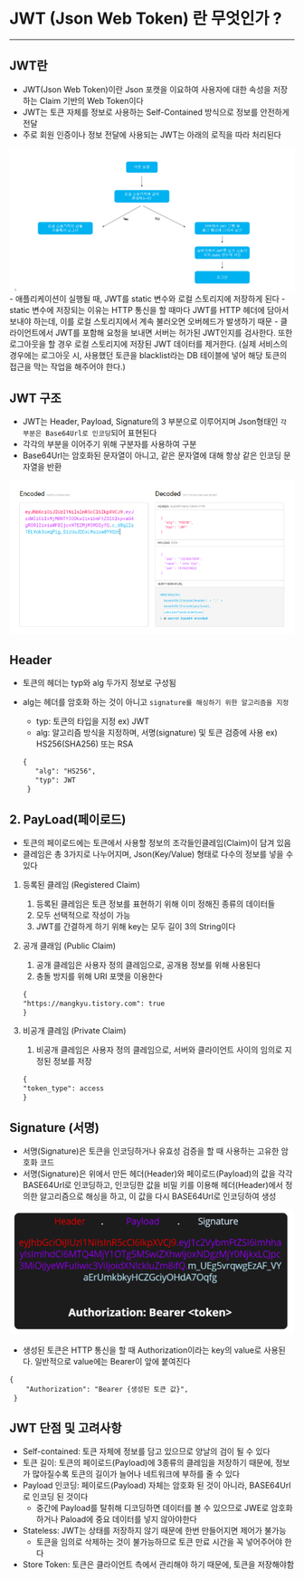 # JWT (Json Web Token) 란 무엇인가 ?

---

## JWT란

- JWT(Json Web Token)이란 Json 포캣을 이요하여 사용자에 대한 속성을 저장하는 Claim 기반의 Web Token이다
- JWT는 토큰 자체를 정보로 사용하는 Self-Contained 방식으로 정보를 안전하게 전달
- 주로 회원 인증이나 정보 전달에 사용되는 JWT는 아래의 로직을 따라 처리된다

<img src="./image/jwt1.png" alt="Alt123" width="600">
- 애플리케이션이 실행될 때, JWT를 static 변수와 로컬 스토리지에 저장하게 된다
- static 변수에 저장되는 이유는 HTTP 통신을 할 때마다 JWT를 HTTP 헤더에 담아서 보내야 하는데, 이를 로컬 스토리지에서 계속 불러오면 오버헤드가 발생하기 때문
- 클라이언트에서 JWT를 포함해 요청을 보내면 서버는 허가된 JWT인지를 검사한다. 또한 로그아웃을 할 경우 로컬 스토리지에 저장된 JWT 데이터를 제거한다. (실제 서비스의 경우에는 로그아웃 시, 사용했던 토큰을 blacklist라는 DB 테이블에 넣어 해당 토큰의 접근을 막는 작업을 해주어야 한다.)

## JWT 구조

- JWT는 Header, Payload, Signature의 3 부분으로 이루어지며 Json형태인 `각 부분은 Base64Url로 인코딩`되어 표현된다
- 각각의 부분을 이어주기 위해 구분자를 사용하여 구분
- Base64Url는 암호화된 문자열이 아니고, 같은 문자열에 대해 항상 같은 인코딩 문자열을 반환

<img src="./image/jwt2.png" alt="Alt123" width="600">

## Header

- 토큰의 헤더는 typ와 alg 두가지 정보로 구성됨
- alg는 헤더를 암호화 하는 것이 아니고 `signature를 해싱하기 위한 알고리즘을 지정`
    - typ: 토큰의 타입을 지정 ex) JWT
    - alg: 알고리즘 방식을 지정하며, 서명(signature) 및 토큰 검증에 사용 ex) HS256(SHA256) 또는 RSA
    
    ```vbnet
    { 
       "alg": "HS256",
       "typ": JWT
     }
    ```
    

## 2. PayLoad(페이로드)

- 토큰의 페이로드에는 토큰에서 사용할 정보의 조각들인클레임(Claim)이 담겨 있음
- 클레임은 총 3가지로 나누어지며, Json(Key/Value) 형태로 다수의 정보를 넣을 수 있다
1. 등록된 클레임 (Registered Claim)
    1. 등록된 클레임은 토큰 정보를 표현하기 위해 이미 정해진 종류의 데이터들
    2. 모두 선택적으로 작성이 가능
    3. JWT를 간결하게 하기 위해 key는 모두 길이 3의 String이다 
2. 공개 클래임 (Public Claim)
    1. 공개 클레임은 사용자 정의 클레임으로, 공개용 정보를 위해 사용된다
    2. 충돌 방지를 위해 URI 포맷을 이용한다
    
    ```vbnet
    {
    "https://mangkyu.tistory.com": true
    }
    ```
    
3. 비공개 클레임 (Private Claim)
    1. 비공개 클레임은 사용자 정의 클레임으로, 서버와 클라이언트 사이의 임의로 지정된 정보를 저장
    
    ```vbnet
    {
    "token_type": access
    }
    ```
    

## Signature (서명)

- 서명(Signature)은 토큰을 인코딩하거나 유효성 검증을 할 때 사용하는 고유한 암호화 코드
- 서명(Signature)은 위에서 만든 헤더(Header)와 페이로드(Payload)의 값을 각각 BASE64Url로 인코딩하고, 인코딩한 값을 비밀 키를 이용해 헤더(Header)에서 정의한 알고리즘으로 해싱을 하고, 이 값을 다시 BASE64Url로 인코딩하여 생성

<img src="./image/jwt3.png" alt="Alt123" width="600">

- 생성된 토큰은 HTTP 통신을 할 때 Authorization이라는 key의 value로 사용된다. 일반적으로 value에는 Bearer이 앞에 붙여진다

```vbnet
{ 
    "Authorization": "Bearer {생성된 토큰 값}",
 }
```

## JWT 단점 및 고려사항

- Self-contained: 토큰 자체에 정보를 담고 있으므로 양날의 검이 될 수 있다
- 토큰 길이: 토큰의 페이로드(Payload)에 3종류의 클레임을 저장하기 때문에, 정보가 많아질수록 토큰의 길이가 늘어나 네트워크에 부하를 줄 수 있다
- Payload 인코딩: 페이로드(Payload) 자체는 암호화 된 것이 아니라, BASE64Url로 인코딩 된 것이다
    - 중간에 Payload를 탈취해 디코딩하면 데이터를 볼 수 있으므로 JWE로 암호화하거나 Paload에 중요 데이터를 넣지 않아야한다
- Stateless: JWT는 상태를 저장하지 않기 때문에 한번 만들어지면 제어가 불가능
    - 토큰을 임의로 삭제하는 것이 불가능하므로 토큰 만료 시간을 꼭 넣어주어야 한다
- Store Token: 토큰은 클라이언트 측에서 관리해야 하기 때문에, 토큰을 저장해야함